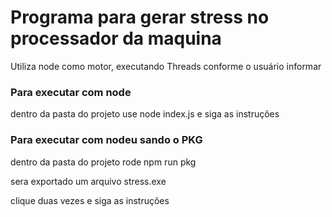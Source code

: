 # Programa para gerar stress no processador da maquina

Utiliza node como motor, executando Threads conforme o usuário informar

### Para executar com node

dentro da pasta do projeto use node index.js e siga as instruções

### Para executar com nodeu sando o PKG

dentro da pasta do projeto rode npm run pkg

sera exportado um arquivo stress.exe

clique duas vezes e siga as instruções
